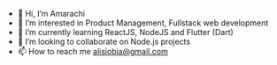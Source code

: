 - 👋 Hi, I’m Amarachi
- 👀 I’m interested in Product Management, Fullstack web development
- 🌱 I’m currently learning ReactJS, NodeJS and Flutter (Dart)
- 💞️ I’m looking to collaborate on Node.js projects
- 📫 How to reach me alisiobia@gmail.com

<!---
alisiobia/alisiobia is a ✨ special ✨ repository because its `README.md` (this file) appears on your GitHub profile.
You can click the Preview link to take a look at your changes.
--->
